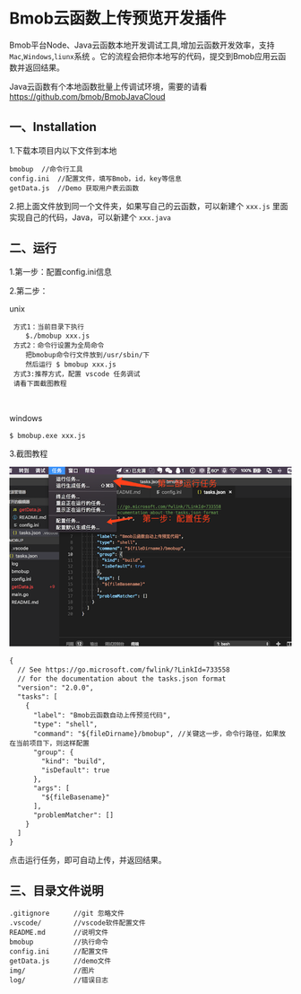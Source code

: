 # Bmob云函数上传预览开发插件



Bmob平台Node、Java云函数本地开发调试工具,增加云函数开发效率，支持`Mac`,`Windows`,`liunx`系统 。它的流程会把你本地写的代码，提交到Bmob应用云函数并返回结果。



Java云函数有个本地函数批量上传调试环境，需要的请看 https://github.com/bmob/BmobJavaCloud

[Java 云函数文档]: https://github.com/bmob/BmobJavaCloud




## 一、Installation

1.下载本项目内以下文件到本地

```
bmobup  //命令行工具
config.ini	//配置文件，填写Bmob，id，key等信息
getData.js  //Demo 获取用户表云函数
```



2.把上面文件放到同一个文件夹，如果写自己的云函数，可以新建个 `xxx.js` 里面实现自己的代码，Java，可以新建个 `xxx.java` 

## 二、运行

1.第一步：配置config.ini信息



2.第二步：

unix

```
 方式1：当前目录下执行
 	$./bmobup xxx.js
 方式2：命令行设置为全局命令
 	把bmobup命令行文件放到/usr/sbin/下
 	然后运行 $ bmobup xxx.js
 方式3:推荐方式，配置 vscode 任务调试
 请看下面截图教程
 
 
```

windows

```
$ bmobup.exe xxx.js
```

3.截图教程

![操作步骤](./img/WX20180724-120018@2x.png)



```
{
  // See https://go.microsoft.com/fwlink/?LinkId=733558
  // for the documentation about the tasks.json format
  "version": "2.0.0",
  "tasks": [
    {
      "label": "Bmob云函数自动上传预览代码",
      "type": "shell",
      "command": "${fileDirname}/bmobup", //关键这一步，命令行路径，如果放在当前项目下，则这样配置
      "group": {
        "kind": "build",
        "isDefault": true
      },
      "args": [
        "${fileBasename}"
      ],
      "problemMatcher": []
    }
  ]
}
```



点击运行任务，即可自动上传，并返回结果。



## 三、目录文件说明

```
.gitignore		//git 忽略文件
.vscode/		//vscode软件配置文件
README.md		//说明文件
bmobup			//执行命令
config.ini		//配置文件
getData.js		//demo文件
img/			//图片
log/			//错误日志
```

